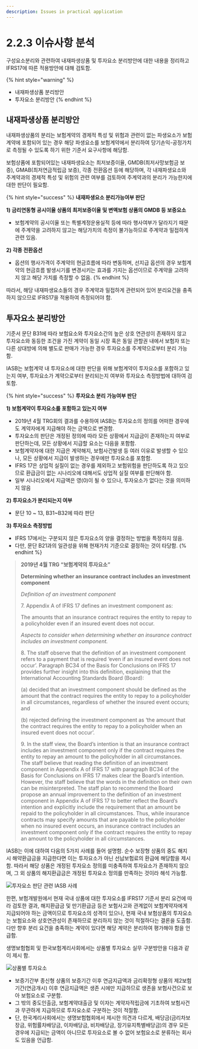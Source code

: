 ```yaml
---
description: Issues in practical application
---
```


# 2.2.3 이슈사항 분석

구성요소분리와 관련하여 내재파생상품 및 투자요소 분리방안에 대한 내용을 정리하고 IFRS17에 따른 적용방안에 대해 검토함.

{% hint style="warning" %}
* 내재파생상품 분리방안
* 투자요소 분리방안
{% endhint %}

## 내재파생상품 분리방안

내재파생상품의 분리는 보험계약의 경제적 특성 및 위험과 관련이 없는 파생요소가 보험계약에 포함되어 있는 경우 해당 파생요소를 보험계약에서 분리하여 당기손익-공정가치로 측정될 수 있도록 하기 위한 기준서 요구사항에 해당함.&#x20;

보험상품에 포함되어있는 내재파생요소는 최저보증이율, GMDB(최저사망보험금 보증), GMAB(최저연금적립금 보증), 각종 전환옵션 등에 해당하며, 각 내재파생요소와 주계약과의 경제적 특성 및 위험의 관련 여부를 검토하여 주계약과의 분리가 가능한지에 대한 판단이 필요함.

{% hint style="success" %}
**내재파생요소 분리가능여부 판단**

**1)	금리연동형 공시이율 상품의 최저보증이율 및 변액보험 상품의 GMDB 등 보증요소**&#x20;

* 보험계약의 공시이율 또는 특별계정운용실적 등에 따라 행사여부가 달라지기 때문에 주계약을 고려하지 않고는 해당가치의 측정이 불가능하므로 주계약과 밀접하게 관련 있음.

**2)	각종 전환옵션**

* 옵션의 행사가격이 주계약의 현금흐름에 따라 변동하며, 선지급 옵션의 경우 보험계약의 현금흐름 발생시기를 변경시키는 효과를 가지는 옵션이므로 주계약을 고려하지 않고 해당 가치를 측정할 수 없음.
{% endhint %}

따라서, 해당 내재파생요소들의 경우 주계약과 밀접하게 관련되어 있어 분리요건을 충족하지 않으므로 IFRS17을 적용하여 측정되어야 함.

## 투자요소 분리방안&#x20;

기준서 문단 B31에 따라 보험요소와 투자요소간의 높은 상호 연관성이 존재하지 않고 투자요소와 동등한 조건을 가진 계약이 동일 시장 혹은 동일 관할권 내에서 보험자 또는 다른 상대방에 의해 별도로 판매가 가능한 경우 투자요소를 주계약으로부터 분리 가능함. &#x20;

IASB는 보험계약 내 투자요소에 대한 판단을 위해 보험계약이 투자요소를 포함하고 있는지 여부, 투자요소가 계약으로부터 분리되는지 여부와 투자요소 측정방법에 대하여 검토함.&#x20;

{% hint style="success" %}
**투자요소 분리 가능여부 판단**

**1)	보험계약이 투자요소를 포함하고 있는지 여부**&#x20;

* 2019년 4월 TRG회의 결과를 수용하여 IASB는 투자요소의 정의를 어떠한 경우에도 계약자에게 지급해야 하는 금액으로 변경함.&#x20;
* 투자요소의 판단은 개정된 정의에 따라 모든 상황에서 지급금이 존재하는지 여부로 판단하는데, 모든 상황에서 지급할 요소는 다음을 포함함. &#x20;
* 보험계약자에 대한 지급은 계약해지, 보험사건발생 등 여러 이유로 발생할 수 있으나, 모든 상황에서 지급이 발생하는 경우에만 투자요소를 포함함.&#x20;
* IFRS 17은 상업적 실질이 없는 경우를 제외하고 보험위험을 판단하도록 하고 있으므로 환급금이 없는 시나리오에 대해서도 상업적 실질 여부를 판단해야 함.&#x20;
* 일부 시나리오에서 지급액은 영(0)이 될 수 있으나, 투자요소가 없다는 것을 의미하지 않음&#x20;

**2)	투자요소가 분리되는지 여부**&#x20;

* 문단 10 \~ 13, B31\~B32에 따라 판단&#x20;

**3)	투자요소 측정방법**&#x20;

* IFRS 17에서는 구분되지 않은 투자요소의 양을 결정하는 방법을 특정하지 않음.
* 다만, 문단 B21과의 일관성을 위해 현재가치 기준으로 결정하는 것이 타당함.
{% endhint %}



> **2019년 4월 TRG “보험계약의 투자요소”**&#x20;
>
> **Determining whether an insurance contract includes an investment component**
>
> _Definition of an investment component_
>
> 7\. Appendix A of IFRS 17 defines an investment component as:
>
> The amounts that an insurance contract requires the entity to repay to a policyholder even if an insured event does not occur.
>
>> _Aspects to consider when determining whether an insurance contract includes an investment component._
>
> 8\. The staff observe that the definition of an investment component refers to a payment that is required ‘even if an insured event does not occur’. Paragraph BC34 of the Basis for Conclusions on IFRS 17 provides further insight into this definition, explaining that the International Accounting Standards Board (Board):
>
> (a) decided that an investment component should be defined as the amount that the contract requires the entity to repay to a policyholder in all circumstances, regardless of whether the insured event occurs; and
>
> (b) rejected defining the investment component as ‘the amount that the contract requires the entity to repay to a policyholder when an insured event does not occur’.
>
> 9\. In the staff view, the Board’s intention is that an insurance contract includes an investment component only if the contract requires the entity to repay an amount to the policyholder in all circumstances. The staff believe that reading the definition of an investment component in Appendix A of IFRS 17 with paragraph BC34 of the Basis for Conclusions on IFRS 17 makes clear the Board’s intention. However, the staff believe that the words in the definition on their own can be misinterpreted. The staff plan to recommend the Board propose an annual improvement to the definition of an investment component in Appendix A of IFRS 17 to better reflect the Board’s intention and explicitly include the requirement that an amount be repaid to the policyholder in all circumstances. Thus, while insurance contracts may specify amounts that are payable to the policyholder when no insured event occurs, an insurance contract includes an investment component only if the contract requires the entity to repay an amount to the policyholder in all circumstances.>

IASB는 이에 대하여 다음의 5가지 사례를 들어 설명함. 순수 보장형 상품의 중도 해지 시 해약환급금을 지급한다면 이는 투자요소가 아닌 선납보험료의 환급에 해당함을 제시함. 따라서 해당 상품은 개정된 투자요소 정의를 미충족하여 투자요소가 존재하지 않으며, 그 외 상품의 해지환급금은 개정된 투자요소 정의를 만족하는 것이라 해석 가능함. &#x20;

![투자요소 판단 관련  IASB 사례](<../../.gitbook/assets/표 2-12.png>)

한편, 보험개발원에서 현재 국내 상품에 대한 투자요소를 IFRS17 기준서 분리 요건에 따라 검토한 결과, 해지환급금 및 만기환급금 등은 보험사고와 관계없이 보험계약자에게 지급되어야 하는 금액이므로 투자요소의 성격이 있으나, 현재 국내 보험상품의 투자요소는 보험요소와 상호연관성이 존재하므로 분리하지 않는 것이 적절하다는 결론을 도출함. 다만 향후 분리 요건을 충족하는 계약이 있다면 해당 계약은 분리하여 평가해야 함을 언급함.&#x20;

생명보험협회 및 한국보험계리사회에서는 상품별 투자요소 실무 구분방안을 다음과 같이 제시 함.&#x20;

![상품별 투자요소](<../../.gitbook/assets/표 2-13.png>)

* 보증기간부 종신형 상품의 보증기간 이후 연금지급액과 금리확정형 상품의 제2보험기간(연금개시) 이후 연금지급액은 생존 시에만 지급하므로 생존을 보험사건으로 보아 보험요소로 구분함.&#x20;
* 그 밖의 중도인출금, 보험계약대출금 및 이자는 계약자적립금에 기초하여 보험사건과 무관하게 지급하므로 투자요소로 구분하는 것이 적절함.&#x20;
* 단, 한국계리사회에서는 생명보험협회에서 제시한 의견과 다르게, 배당금(금리차보장금, 위험률차배당금, 이차배당금, 비차배당금, 장기유지특별배당금)의 경우 모든 경우에 지급되는 금액이 아니므로 투자요소로 볼 수 없어 보험요소로 분류하는 회사도 있음을 언급함.&#x20;

